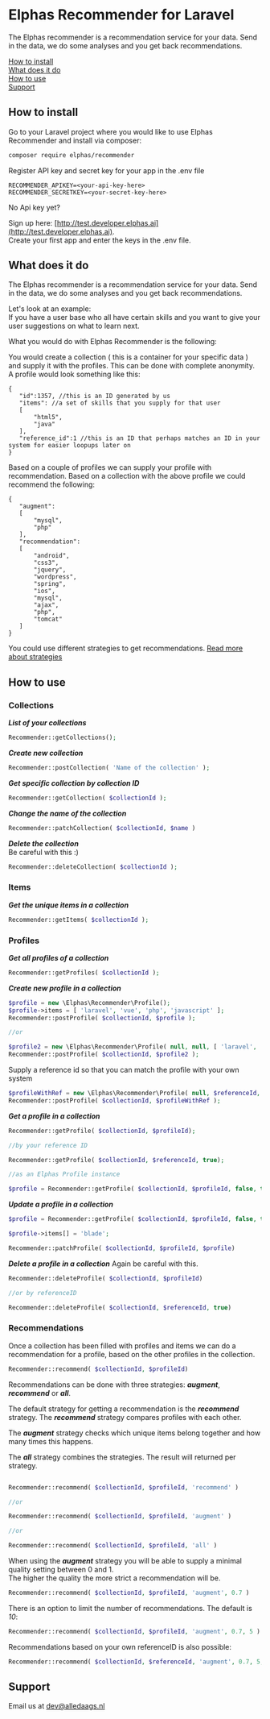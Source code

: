# Elphas Recommender for Laravel
The Elphas recommender is a recommendation service for your data. Send in the data, we do some analyses and you get back recommendations.

[How to install](#how-to-install)  
[What does it do](#what-does-it-do)  
[How to use](#how-to-use)  
[Support](#support)


## How to install

Go to your Laravel project where you would like to use Elphas Recommender and 
install via composer:
``` bash
composer require elphas/recommender 
```

Register API key and secret key for your app in the .env file
``` text
RECOMMENDER_APIKEY=<your-api-key-here>
RECOMMENDER_SECRETKEY=<your-secret-key-here>
```

No Api key yet? 

Sign up here: [http://test.developer.elphas.ai](http://test.developer.elphas.ai).  
Create your first app and enter the keys in the .env file.

## What does it do
The Elphas recommender is a recommendation service for your data. Send in the data, we do some analyses and you get back recommendations.

Let's look at an example:  
If you have a user base who all have certain skills and you want to give your user suggestions on what to learn next.

What you would do with Elphas Recommender is the following:

You would create a collection ( this is a container for your specific data ) and supply it with the profiles. This can be done with complete anonymity.  
A profile would look something like this:

 ```
{
	"id":1357, //this is an ID generated by us
	"items": //a set of skills that you supply for that user
	[
		"html5",
		"java"
	],
	"reference_id":1 //this is an ID that perhaps matches an ID in your system for easier loopups later on
}
 ```

Based on a couple of profiles we can supply your profile with recommendation. Based on a collection with the above profile we could recommend the following:

 ``` 
{
	"augment":
	[
		"mysql",
		"php"
	],
	"recommendation":
	[
		"android",
		"css3",
		"jquery",
		"wordpress",
		"spring",
		"ios",
		"mysql",
		"ajax",
		"php",
		"tomcat"
	]
}
 ``` 

You could use different strategies to get recommendations. [Read more about strategies](#Recommendations)


## How to use

### Collections

__*List of your collections*__
``` php
Recommender::getCollections();
```

__*Create new collection*__
``` php
Recommender::postCollection( 'Name of the collection' );
```

__*Get specific collection by collection ID*__
``` php
Recommender::getCollection( $collectionId );
```

__*Change the name of the collection*__
``` php
Recommender::patchCollection( $collectionId, $name )
```

__*Delete the collection*__  
Be careful with this :)
``` php
Recommender::deleteCollection( $collectionId );
```

### Items

__*Get the unique items in a collection*__ 

``` php
Recommender::getItems( $collectionId );
```

### Profiles

__*Get all profiles of a collection*__

``` php
Recommender::getProfiles( $collectionId );
```


__*Create new profile in a collection*__

``` php
$profile = new \Elphas\Recommender\Profile();
$profile->items = [ 'laravel', 'vue', 'php', 'javascript' ];
Recommender::postProfile( $collectionId, $profile );

//or

$profile2 = new \Elphas\Recommender\Profile( null, null, [ 'laravel', 'vue', 'php', 'javascript' ] );
Recommender::postProfile( $collectionId, $profile2 );

```

Supply a reference id so that you can match the profile with your own system
``` php
$profileWithRef = new \Elphas\Recommender\Profile( null, $referenceId, [ 'laravel', 'vue', 'php', 'javascript' ] );
Recommender::postProfile( $collectionId, $profileWithRef );
```

__*Get a profile in a collection*__

``` php
Recommender::getProfile( $collectionId, $profileId);

//by your reference ID

Recommender::getProfile( $collectionId, $referenceId, true);

//as an Elphas Profile instance

$profile = Recommender::getProfile( $collectionId, $profileId, false, true);

```

__*Update a profile in a collection*__

``` php
$profile = Recommender::getProfile( $collectionId, $profileId, false, true);

$profile->items[] = 'blade';

Recommender::patchProfile( $collectionId, $profileId, $profile)
```

__*Delete a profile in a collection*__
Again be careful with this.

``` php
Recommender::deleteProfile( $collectionId, $profileId)

//or by referenceID

Recommender::deleteProfile( $collectionId, $referenceId, true)
```

### Recommendations
Once a collection has been filled with profiles and items we can do a recommendation for a profile, based on the other profiles in the collection.

``` php
Recommender::recommend( $collectionId, $profileId)
```

Recommendations can be done with three strategies: __*augment*__, __*recommend*__ or __*all*__.

The default strategy for getting a recommendation is the __*recommend*__ strategy.
The __*recommend*__ strategy compares profiles with each other.

The __*augment*__ strategy checks which unique items belong together and how many times this happens.

The __*all*__ strategy combines the strategies. The result will returned per strategy.



``` php

Recommender::recommend( $collectionId, $profileId, 'recommend' )

//or

Recommender::recommend( $collectionId, $profileId, 'augment' )

//or 

Recommender::recommend( $collectionId, $profileId, 'all' )

```

When using the __*augment*__ strategy you will be able to supply a minimal quality setting between 0 and 1.  
The higher the quality the more strict a recommendation will be.

``` php
Recommender::recommend( $collectionId, $profileId, 'augment', 0.7 )
```

There is an option to limit the number of recommendations. The default is *10*:
``` php
Recommender::recommend( $collectionId, $profileId, 'augment', 0.7, 5 )
```

Recommendations based on your own referenceID is also possible:
``` php
Recommender::recommend( $collectionId, $referenceId, 'augment', 0.7, 5, true )
```



## Support
Email us at dev@alledaags.nl 
	